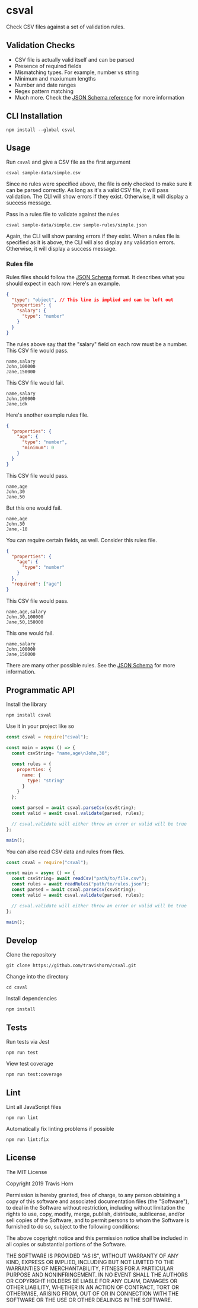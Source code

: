 # csval

Check CSV files against a set of validation rules.

## Validation Checks

- CSV file is actually valid itself and can be parsed
- Presence of required fields
- Mismatching types. For example, number vs string
- Minimum and maxiumum lengths
- Number and date ranges
- Regex pattern matching
- Much more. Check the [JSON Schema reference](https://json-schema.org/understanding-json-schema/reference/index.html) for more information

## CLI Installation

```
npm install --global csval
```

## Usage

Run `csval` and give a CSV file as the first argument

```
csval sample-data/simple.csv
```

Since no rules were specified above, the file is only checked to make sure it
can be parsed correctly. As long as it's a valid CSV file, it will pass
validation. The CLI will show errors if they exist. Otherwise, it will display
a success message.

Pass in a rules file to validate against the rules

```
csval sample-data/simple.csv sample-rules/simple.json
```

Again, the CLI will show parsing errors if they exist. When a rules file is
specified as it is above, the CLI will also display any validation errors.
Otherwise, it will display a success message.

### Rules file

Rules files should follow the [JSON
Schema](https://json-schema.org/understanding-json-schema/reference/index.html)
format. It describes what you should expect in each row. Here's an example.

```json
{
  "type": "object", // This line is implied and can be left out
  "properties": {
    "salary": {
      "type": "number"
    }
  }
}
```

The rules above say that the "salary" field on each row must be a number. This
CSV file would pass.

```
name,salary
John,100000
Jane,150000
```

This CSV file would fail.

```
name,salary
John,100000
Jane,idk
```

Here's another example rules file.

```json
{
  "properties": {
    "age": {
      "type": "number",
      "minimum": 0
    }
  }
}
```

This CSV file would pass.

```
name,age
John,30
Jane,50
```

But this one would fail.

```
name,age
John,30
Jane,-10
```

You can require certain fields, as well. Consider this rules file.

```json
{
  "properties": {
    "age": {
      "type": "number"
    }
  },
  "required": ["age"]
}
```

This CSV file would pass.

```
name,age,salary
John,30,100000
Jane,50,150000
```

This one would fail.

```
name,salary
John,100000
Jane,150000
```

There are many other possible rules. See the [JSON
Schema](https://json-schema.org/understanding-json-schema/reference/index.html)
for more information.

## Programmatic API

Install the library

```
npm install csval
```

Use it in your project like so

```javascript
const csval = require("csval");

const main = async () => {
  const csvString= "name,age\nJohn,30";

  const rules = {
    properties: {
      name: {
        type: "string"
      }
    }
  };

  const parsed = await csval.parseCsv(csvString);
  const valid = await csval.validate(parsed, rules);

  // csval.validate will either throw an error or valid will be true
};

main();
```

You can also read CSV data and rules from files.

```javascript
const csval = require("csval");

const main = async () => {
  const csvString= await readCsv("path/to/file.csv");
  const rules = await readRules("path/to/rules.json");
  const parsed = await csval.parseCsv(csvString);
  const valid = await csval.validate(parsed, rules);

  // csval.validate will either throw an error or valid will be true
};

main();
```

## Develop

Clone the repository

```
git clone https://github.com/travishorn/csval.git
```

Change into the directory

```
cd csval
```

Install dependencies

```
npm install
```

## Tests

Run tests via Jest

```
npm run test
```

View test coverage

```
npm run test:coverage
```

## Lint

Lint all JavaScript files

```
npm run lint
```

Automatically fix linting problems if possible

```
npm run lint:fix
```

## License

The MIT License

Copyright 2019 Travis Horn

Permission is hereby granted, free of charge, to any person obtaining a copy of
this software and associated documentation files (the "Software"), to deal in
the Software without restriction, including without limitation the rights to
use, copy, modify, merge, publish, distribute, sublicense, and/or sell copies of
the Software, and to permit persons to whom the Software is furnished to do so,
subject to the following conditions:

The above copyright notice and this permission notice shall be included in all
copies or substantial portions of the Software.

THE SOFTWARE IS PROVIDED "AS IS", WITHOUT WARRANTY OF ANY KIND, EXPRESS OR
IMPLIED, INCLUDING BUT NOT LIMITED TO THE WARRANTIES OF MERCHANTABILITY, FITNESS
FOR A PARTICULAR PURPOSE AND NONINFRINGEMENT. IN NO EVENT SHALL THE AUTHORS OR
COPYRIGHT HOLDERS BE LIABLE FOR ANY CLAIM, DAMAGES OR OTHER LIABILITY, WHETHER
IN AN ACTION OF CONTRACT, TORT OR OTHERWISE, ARISING FROM, OUT OF OR IN
CONNECTION WITH THE SOFTWARE OR THE USE OR OTHER DEALINGS IN THE SOFTWARE.

